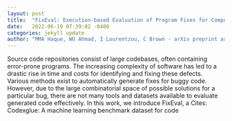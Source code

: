 ```yaml
---
layout: post
title:  "FixEval: Execution-based Evaluation of Program Fixes for Competitive Programming Problems"
date:   2022-06-19 07:39:02 -0400
categories: jekyll update
author: "MMA Haque, WU Ahmad, I Lourentzou, C Brown - arXiv preprint arXiv:2206.07796, 2022"
---
```

Source code repositories consist of large codebases, often containing error-prone programs. The increasing complexity of software has led to a drastic rise in time and costs for identifying and fixing these defects. Various methods exist to automatically generate fixes for buggy code. However, due to the large combinatorial space of possible solutions for a particular bug, there are not many tools and datasets available to evaluate generated code effectively. In this work, we introduce FixEval, a 
Cites: Codexglue: A machine learning benchmark dataset for code